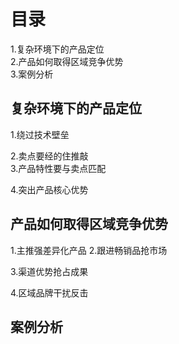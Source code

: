 # 目录
1.复杂环境下的产品定位   
2.产品如何取得区域竞争优势   
3.案例分析  

## 复杂环境下的产品定位
1.绕过技术壁垒

2.卖点要经的住推敲  
3.产品特性要与卖点匹配

4.突出产品核心优势

## 产品如何取得区域竞争优势
1.主推强差异化产品
2.跟进畅销品抢市场

3.渠道优势抢占成果

4.区域品牌干扰反击

## 案例分析
